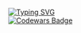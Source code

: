 [![Typing SVG](https://readme-typing-svg.herokuapp.com?color=%2336BCF7&lines=Im+learning+Java)](https://git.io/typing-svg)
<br>[![Codewars Badge](https://www.codewars.com/users/bbuhhaWillBeFine/badges/large)](https://www.codewars.com/users/bbuhhaWillBeFine)

